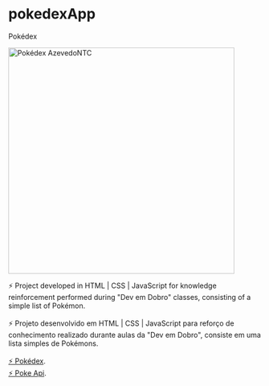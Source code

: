 # pokedexApp
Pokédex

<img src="https://assets.pokemon.com/assets/cms2/img/pokedex/full/025.png" min-width="450px" max-width="450px" width="450px" alt="Pokédex AzevedoNTC">

⚡ Project developed in HTML | CSS | JavaScript for knowledge reinforcement performed during "Dev em Dobro" classes, consisting of a simple list of Pokémon.
<br>
<br>
⚡ Projeto desenvolvido em HTML | CSS | JavaScript para reforço de conhecimento realizado durante aulas da "Dev em Dobro", consiste em uma lista simples de Pokémons.
<br>
<br>
<a href="https://www.pokemon.com/br/pokedex/">⚡ Pokédex</a>.
<br>
<a href="https://raw.githubusercontent.com/PokeAPI/sprites/master/sprites/pokemon/versions/generation-v/black-white/animated/1.gif">⚡ Poke Api</a>.

